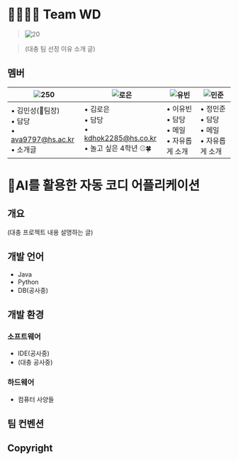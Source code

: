 # 👨‍👩‍👧‍👦 Team WD
> ![20](https://github.com/user-attachments/assets/e6373b93-525e-4115-a3f7-9949e36da730) 

> (대충 팀 선정 이유 소개 글)

## 멤버
|![250](https://github.com/user-attachments/assets/dcc51b2f-23d8-460d-812b-f48027293731)|![로은](https://github.com/user-attachments/assets/371c553d-006d-4611-9f63-40049688b154)|![유빈](https://github.com/user-attachments/assets/3dd99b5c-f32f-421f-ae61-4a4c495ced90)|![민준](https://github.com/user-attachments/assets/95824805-7a87-452c-ab9d-a3b610d82eab)|
|---|---|---|---|
| • 김민성(👑팀장)<br> • 담당<br> • ava9797@hs.ac.kr<br> • 소개글| • 김로은<br> • 담당<br> • kdhok2285@hs.co.kr<br> • 놀고 싶은 4학년 ⚾🍀| • 이유빈<br> • 담당<br> • 메일<br> • 자유롭게 소개| • 정민준<br> • 담당<br> • 메일<br> • 자유롭게 소개|

# 👕AI를 활용한 자동 코디 어플리케이션
## 개요
(대충 프로젝트 내용 설명하는 글)
## 개발 언어
* Java
* Python
* DB(공사중)
## 개발 환경
### 소프트웨어
* IDE(공사중)
* (대충 공사중)
### 하드웨어
* 컴퓨터 사양들
## 팀 컨벤션

## Copyright
